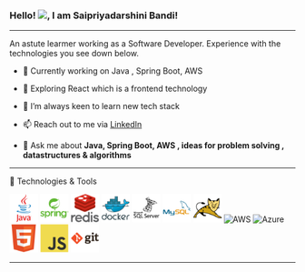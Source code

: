 ### Hello! <img src="https://raw.githubusercontent.com/MartinHeinz/MartinHeinz/master/wave.gif" width="30px">, I am Saipriyadarshini Bandi!

---
An astute learmer working as a Software Developer. Experience with the technologies you see down below.

- 🔭 Currently working on Java , Spring Boot, AWS

- 🌱 Exploring React which is a frontend technology

-  👀 I’m always keen to learn new tech stack

- 📫 Reach out to me via [LinkedIn](https://www.linkedin.com/in/saipriyadarshini/)

- 💬 Ask me about **Java, Spring Boot, AWS , ideas for problem solving , datastructures & algorithms**

---

🧰 Technologies & Tools

<img src="https://github.com/devicons/devicon/blob/master/icons/java/java-original-wordmark.svg" alt="Java" width="50" height="50"/> <img src="https://github.com/devicons/devicon/blob/master/icons/spring/spring-original-wordmark.svg" alt="Spring" width="50" height="50"/> <img src="https://github.com/devicons/devicon/blob/master/icons/redis/redis-original-wordmark.svg" alt="Redis" width="50" height="50"/> <img src="https://github.com/devicons/devicon/blob/master/icons/docker/docker-original-wordmark.svg" alt="Docker" width="50" height="50"/> <img src="https://github.com/devicons/devicon/blob/master/icons/microsoftsqlserver/microsoftsqlserver-plain-wordmark.svg" alt="microsoftsqlserver" width="50" height="50"
style= 'background-color: white'/> <img src="https://github.com/devicons/devicon/blob/master/icons/mysql/mysql-original-wordmark.svg" alt="mysql" width="50" height="50"/> <img src="https://github.com/devicons/devicon/blob/master/icons/tomcat/tomcat-original.svg" alt="Tomcat" width="50" height="50"/> <img src="https://cdn.worldvectorlogo.com/logos/aws-2.svg" alt="AWS" width="50" height="50"/> <img src="https://cdn.worldvectorlogo.com/logos/microsoft-azure-2.svg" alt="Azure" width="50" height="50"/> <img src="https://github.com/devicons/devicon/blob/master/icons/html5/html5-original.svg" alt="HTML" width="50" height="50"/> <img src="https://github.com/devicons/devicon/blob/master/icons/javascript/javascript-original.svg" alt="JavaScript" width="50" height="50"/> <img src="https://github.com/devicons/devicon/blob/master/icons/git/git-original-wordmark.svg" alt="Git" width="50" height="50"/>

---
